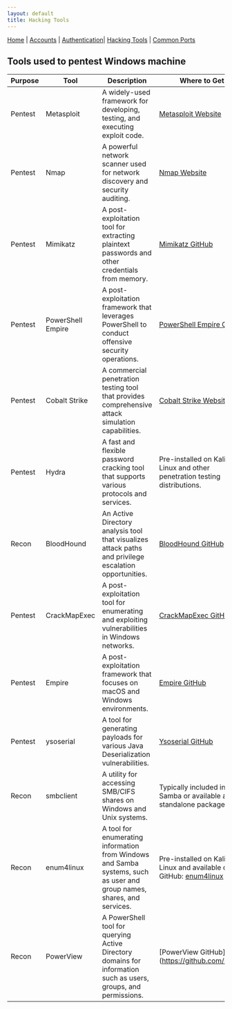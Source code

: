 ```yaml
---
layout: default
title: Hacking Tools
---
```


[Home](index.md) | [Accounts](account.md) | [Authentication](authentication.md)| [Hacking Tools](tools.md) | [Common Ports](ports.md)

## Tools used to pentest Windows machine

| **Purpose** | **Tool**           | **Description**                                                                                                     | **Where to Get**                                                                                               | **Installation Syntax**                                                                                                     | **Usage Syntax**                                                                                                                              | **Free/Paid** |
|-------------|--------------------|---------------------------------------------------------------------------------------------------------------------|-----------------------------------------------------------------------------------------------------------------|-----------------------------------------------------------------------------------------------------------------------------|-----------------------------------------------------------------------------------------------------------------------------------------------|---------------|
| Pentest     | Metasploit         | A widely-used framework for developing, testing, and executing exploit code.                                        | [Metasploit Website](https://www.metasploit.com/)                                                             | `git clone https://github.com/rapid7/metasploit-framework`                                                               | `msfconsole`                                                                                                                                  | Free          |
| Pentest     | Nmap               | A powerful network scanner used for network discovery and security auditing.                                        | [Nmap Website](https://nmap.org/)                                                                             | Depends on the operating system. For Linux: `sudo apt-get install nmap`. For Windows: Download installer from website.           | `nmap [target]`                                                                                                                               | Free          |
| Pentest     | Mimikatz           | A post-exploitation tool for extracting plaintext passwords and other credentials from memory.                      | [Mimikatz GitHub](https://github.com/gentilkiwi/mimikatz)                                                    | Download the latest release from GitHub.                                                                                    | Run the executable with appropriate parameters.                                                                                              | Free          |
| Pentest     | PowerShell Empire  | A post-exploitation framework that leverages PowerShell to conduct offensive security operations.                   | [PowerShell Empire GitHub](https://github.com/EmpireProject/Empire)                                           | Clone the repository: `git clone https://github.com/EmpireProject/Empire.git`                                             | Launch Empire and use the built-in commands.                                                                                                 | Free          |
| Pentest     | Cobalt Strike      | A commercial penetration testing tool that provides comprehensive attack simulation capabilities.                    | [Cobalt Strike Website](https://cobaltstrike.com/)                                                           | Requires purchase from the website.                                                                                         | Execute the Cobalt Strike client and interact with its features.                                                                             | Paid          |
| Pentest     | Hydra              | A fast and flexible password cracking tool that supports various protocols and services.                            | Pre-installed on Kali Linux and other penetration testing distributions.                                        | Not applicable.                                                                                                             | `hydra -l username -P password_file.txt [target]`                                                                                             | Free          |
| Recon       | BloodHound         | An Active Directory analysis tool that visualizes attack paths and privilege escalation opportunities.               | [BloodHound GitHub](https://github.com/BloodHoundAD/BloodHound)                                                | Download the latest release from GitHub.                                                                                    | Run BloodHound and import data to analyze.                                                                                                    | Free          |
| Pentest     | CrackMapExec       | A post-exploitation tool for enumerating and exploiting vulnerabilities in Windows networks.                       | [CrackMapExec GitHub](https://github.com/byt3bl33d3r/CrackMapExec)                                            | Clone the repository: `git clone https://github.com/byt3bl33d3r/CrackMapExec.git`                                          | Execute commands using `crackmapexec` CLI.                                                                                                    | Free          |
| Pentest     | Empire             | A post-exploitation framework that focuses on macOS and Windows environments.                                      | [Empire GitHub](https://github.com/EmpireProject/Empire)                                                      | Clone the repository: `git clone https://github.com/EmpireProject/Empire.git`                                             | Launch Empire and use the built-in commands.                                                                                                 | Free          |
| Pentest     | ysoserial          | A tool for generating payloads for various Java Deserialization vulnerabilities.                                    | [Ysoserial GitHub](https://github.com/frohoff/ysoserial)                                                      | Download the latest release from GitHub.                                                                                    | Generate payloads using ysoserial and deploy them in target environments.                                                                     | Free          |
| Recon       | smbclient          | A utility for accessing SMB/CIFS shares on Windows and Unix systems.                                                | Typically included in Samba or available as a standalone package.                                                | Pre-installed on most Linux distributions.                                                                                  | Connect to SMB/CIFS shares using smbclient command-line interface.                                                                           | Free          |
| Recon       | enum4linux         | A tool for enumerating information from Windows and Samba systems, such as user and group names, shares, and services. | Pre-installed on Kali Linux and available on GitHub: [enum4linux](https://github.com/CiscoCXSecurity/enum4linux) | Clone the repository: `git clone https://github.com/CiscoCXSecurity/enum4linux.git && cd enum4linux && make`              | Run `enum4linux [target]` to enumerate information from Windows and Samba systems.                                                            | Free          |
| Recon       | PowerView          | A PowerShell tool for querying Active Directory domains for information such as users, groups, and permissions.    | [PowerView GitHub](https://github.com/Power
